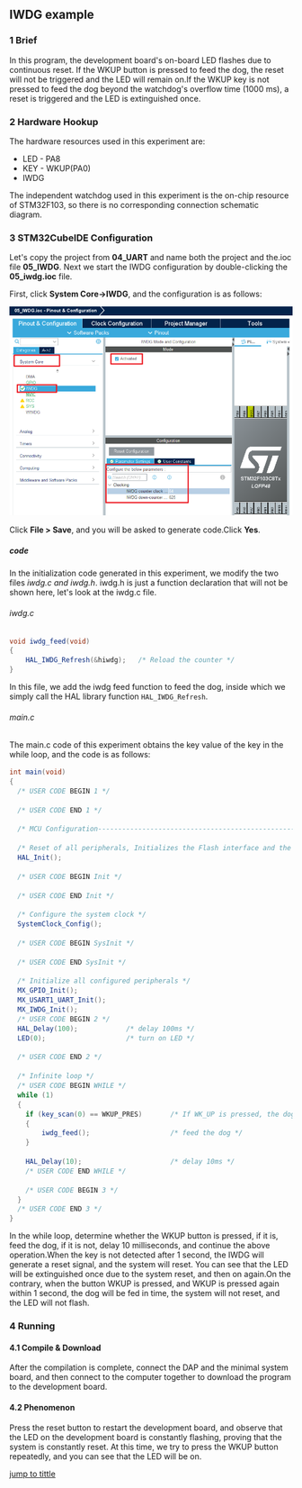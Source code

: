 ## IWDG example<a name="catalogue"></a>


### 1 Brief
In this program, the development board's on-board LED flashes due to continuous reset. If the WKUP button is pressed to feed the dog, the reset will not be triggered and the LED will remain on.If the WKUP key is not pressed to feed the dog beyond the watchdog's overflow time (1000 ms), a reset is triggered and the LED is extinguished once.
### 2 Hardware Hookup
The hardware resources used in this experiment are:
+ LED - PA8
+ KEY - WKUP(PA0)
+ IWDG

The independent watchdog used in this experiment is the on-chip resource of STM32F103, so there is no corresponding connection schematic diagram.

### 3 STM32CubeIDE Configuration


Let's copy the project from **04_UART** and name both the project and the.ioc file **05_IWDG**. Next we start the IWDG configuration by double-clicking the **05_iwdg.ioc** file.

First, click **System Core->IWDG**, and the configuration is as follows:

![](../../1_docs/3_figures/05_IWDG/i1.png)

Click **File > Save**, and you will be asked to generate code.Click **Yes**.

##### code
In the initialization code generated in this experiment, we modify the two files *iwdg.c and iwdg.h*. iwdg.h is just a function declaration that will not be shown here, let's look at the iwdg.c file.
###### iwdg.c
```c#
void iwdg_feed(void)
{
    HAL_IWDG_Refresh(&hiwdg);   /* Reload the counter */
}
```
In this file, we add the iwdg feed function to feed the dog, inside which we simply call the HAL library function ``HAL_IWDG_Refresh``.

###### main.c
The main.c code of this experiment obtains the key value of the key in the while loop, and the code is as follows:
```c#
int main(void)
{
  /* USER CODE BEGIN 1 */

  /* USER CODE END 1 */

  /* MCU Configuration--------------------------------------------------------*/

  /* Reset of all peripherals, Initializes the Flash interface and the Systick. */
  HAL_Init();

  /* USER CODE BEGIN Init */

  /* USER CODE END Init */

  /* Configure the system clock */
  SystemClock_Config();

  /* USER CODE BEGIN SysInit */

  /* USER CODE END SysInit */

  /* Initialize all configured peripherals */
  MX_GPIO_Init();
  MX_USART1_UART_Init();
  MX_IWDG_Init();
  /* USER CODE BEGIN 2 */
  HAL_Delay(100);            /* delay 100ms */
  LED(0);                    /* turn on LED */

  /* USER CODE END 2 */

  /* Infinite loop */
  /* USER CODE BEGIN WHILE */
  while (1)
  {
    if (key_scan(0) == WKUP_PRES)       /* If WK_UP is pressed, the dog is fed. */
    {
        iwdg_feed();                    /* feed the dog */
    }

    HAL_Delay(10);                      /* delay 10ms */
    /* USER CODE END WHILE */

    /* USER CODE BEGIN 3 */
  }
  /* USER CODE END 3 */
}
```
In the while loop, determine whether the WKUP button is pressed, if it is, feed the dog, if it is not, delay 10 milliseconds, and continue the above operation.When the key is not detected after 1 second, the IWDG will generate a reset signal, and the system will reset. You can see that the LED will be extinguished once due to the system reset, and then on again.On the contrary, when the button WKUP is pressed, and WKUP is pressed again within 1 second, the dog will be fed in time, the system will not reset, and the LED will not flash.


### 4 Running
#### 4.1 Compile & Download
After the compilation is complete, connect the DAP and the minimal system board, and then connect to the computer together to download the program to the development board.
#### 4.2 Phenomenon
Press the reset button to restart the development board, and observe that the LED on the development board is constantly flashing, proving that the system is constantly reset. At this time, we try to press the WKUP button repeatedly, and you can see that the LED will be on.

[jump to tittle](#catalogue)